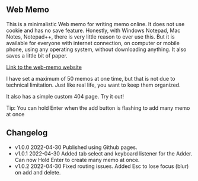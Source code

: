 ## Web Memo

This is a minimalistic Web memo for writing memo online. It does not use cookie and has no save feature. Honestly, with Windows Notepad, Mac Notes, Notepad++, there is very little reason to ever use this. But it is available for everyone with internet connection, on computer or mobile phone, using any operating system, without downloading anything. It also saves a little bit of paper.

[Link to the web-memo website](https://hasuzawa.github.io/Web-Memo)

I have set a maximum of 50 memos at one time, but that is not due to technical limitation. Just like real life, you want to keep them organized.

It also has a simple custom 404 page. Try it out!

Tip: You can hold Enter when the add button is flashing to add many memo at once

## Changelog

- v1.0.0 2022-04-30 Published using Github pages.
- v1.0.1 2022-04-30 Added tab select and keyboard listener for the Adder. Can now Hold Enter to create many memo at once.
- v1.0.2 2022-04-30 Fixed routing issues. Added Esc to lose focus (blur) on add and delete.